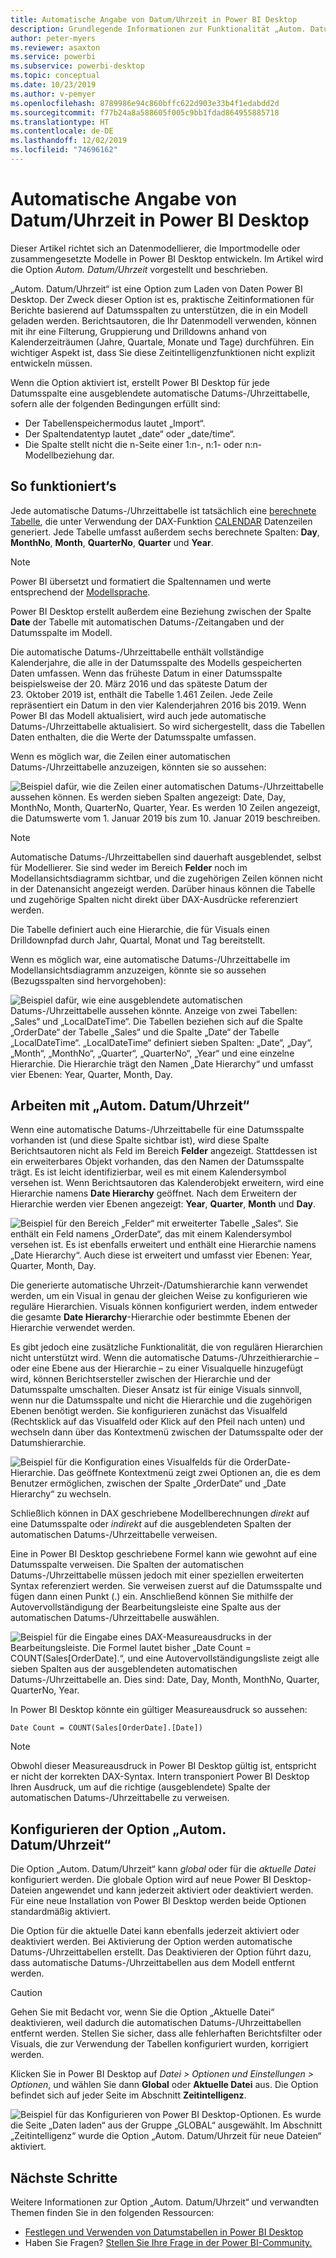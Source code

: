 ```yaml
---
title: Automatische Angabe von Datum/Uhrzeit in Power BI Desktop
description: Grundlegende Informationen zur Funktionalität „Autom. Datum/Uhrzeit“ in Power BI Desktop
author: peter-myers
ms.reviewer: asaxton
ms.service: powerbi
ms.subservice: powerbi-desktop
ms.topic: conceptual
ms.date: 10/23/2019
ms.author: v-pemyer
ms.openlocfilehash: 8789986e94c860bffc622d903e33b4f1edabdd2d
ms.sourcegitcommit: f77b24a8a588605f005c9bb1fdad864955885718
ms.translationtype: HT
ms.contentlocale: de-DE
ms.lasthandoff: 12/02/2019
ms.locfileid: "74696162"
---
```

# <a name="auto-datetime-in-power-bi-desktop"></a>Automatische Angabe von Datum/Uhrzeit in Power BI Desktop

Dieser Artikel richtet sich an Datenmodellierer, die Importmodelle oder zusammengesetzte Modelle in Power BI Desktop entwickeln. Im Artikel wird die Option _Autom. Datum/Uhrzeit_ vorgestellt und beschrieben.

„Autom. Datum/Uhrzeit“ ist eine Option zum Laden von Daten Power BI Desktop. Der Zweck dieser Option ist es, praktische Zeitinformationen für Berichte basierend auf Datumsspalten zu unterstützen, die in ein Modell geladen werden. Berichtsautoren, die Ihr Datenmodell verwenden, können mit ihr eine Filterung, Gruppierung und Drilldowns anhand von Kalenderzeiträumen (Jahre, Quartale, Monate und Tage) durchführen. Ein wichtiger Aspekt ist, dass Sie diese Zeitintelligenzfunktionen nicht explizit entwickeln müssen.

Wenn die Option aktiviert ist, erstellt Power BI Desktop für jede Datumsspalte eine ausgeblendete automatische Datums-/Uhrzeittabelle, sofern alle der folgenden Bedingungen erfüllt sind:

- Der Tabellenspeichermodus lautet „Import“.
- Der Spaltendatentyp lautet „date“ oder „date/time“.
- Die Spalte stellt nicht die n-Seite einer 1:n-, n:1- oder n:n-Modellbeziehung dar.

## <a name="how-it-works"></a>So funktioniert‘s

Jede automatische Datums-/Uhrzeittabelle ist tatsächlich eine [berechnete Tabelle](desktop-calculated-tables.md), die unter Verwendung der DAX-Funktion [CALENDAR](/dax/calendar-function-dax) Datenzeilen generiert. Jede Tabelle umfasst außerdem sechs berechnete Spalten: **Day**, **MonthNo**, **Month**, **QuarterNo**, **Quarter** und **Year**.

> [!NOTE]
> Power BI übersetzt und formatiert die Spaltennamen und werte entsprechend der [Modellsprache](supported-languages-countries-regions.md#choose-the-language-for-the-model-in-power-bi-desktop).

Power BI Desktop erstellt außerdem eine Beziehung zwischen der Spalte **Date** der Tabelle mit automatischen Datums-/Zeitangaben und der Datumsspalte im Modell.

Die automatische Datums-/Uhrzeittabelle enthält vollständige Kalenderjahre, die alle in der Datumsspalte des Modells gespeicherten Daten umfassen. Wenn das früheste Datum in einer Datumsspalte beispielsweise der 20. März 2016 und das späteste Datum der 23. Oktober 2019 ist, enthält die Tabelle 1.461 Zeilen. Jede Zeile repräsentiert ein Datum in den vier Kalenderjahren 2016 bis 2019. Wenn Power BI das Modell aktualisiert, wird auch jede automatische Datums-/Uhrzeittabelle aktualisiert. So wird sichergestellt, dass die Tabellen Daten enthalten, die die Werte der Datumsspalte umfassen.

Wenn es möglich war, die Zeilen einer automatischen Datums-/Uhrzeittabelle anzuzeigen, könnten sie so aussehen:

![Beispiel dafür, wie die Zeilen einer automatischen Datums-/Uhrzeittabelle aussehen können. Es werden sieben Spalten angezeigt: Date, Day, MonthNo, Month, QuarterNo, Quarter, Year. Es werden 10 Zeilen angezeigt, die Datumswerte vom 1. Januar 2019 bis zum 10. Januar 2019 beschreiben.](media/desktop-auto-date-time/auto-date-time-hidden-table-example-rows.png)

> [!NOTE]
> Automatische Datums-/Uhrzeittabellen sind dauerhaft ausgeblendet, selbst für Modellierer. Sie sind weder im Bereich **Felder** noch im Modellansichtsdiagramm sichtbar, und die zugehörigen Zeilen können nicht in der Datenansicht angezeigt werden. Darüber hinaus können die Tabelle und zugehörige Spalten nicht direkt über DAX-Ausdrücke referenziert werden.

Die Tabelle definiert auch eine Hierarchie, die für Visuals einen Drilldownpfad durch Jahr, Quartal, Monat und Tag bereitstellt.

Wenn es möglich war, eine automatische Datums-/Uhrzeittabelle im Modellansichtsdiagramm anzuzeigen, könnte sie so aussehen (Bezugsspalten sind hervorgehoben):

![Beispiel dafür, wie eine ausgeblendete automatischen Datums-/Uhrzeittabelle aussehen könnte. Anzeige von zwei Tabellen: „Sales“ und „LocalDateTime“. Die Tabellen beziehen sich auf die Spalte „OrderDate“ der Tabelle „Sales“ und die Spalte „Date“ der Tabelle „LocalDateTime“. „LocalDateTime“ definiert sieben Spalten: „Date“, „Day“, „Month“, „MonthNo“, „Quarter“, „QuarterNo“, „Year“ und eine einzelne Hierarchie. Die Hierarchie trägt den Namen „Date Hierarchy“ und umfasst vier Ebenen: Year, Quarter, Month, Day.](media/desktop-auto-date-time/auto-date-time-hidden-table-example-diagram.png)

## <a name="work-with-auto-datetime"></a>Arbeiten mit „Autom. Datum/Uhrzeit“

Wenn eine automatische Datums-/Uhrzeittabelle für eine Datumsspalte vorhanden ist (und diese Spalte sichtbar ist), wird diese Spalte Berichtsautoren nicht als Feld im Bereich **Felder** angezeigt. Stattdessen ist ein erweiterbares Objekt vorhanden, das den Namen der Datumsspalte trägt. Es ist leicht identifizierbar, weil es mit einem Kalendersymbol versehen ist. Wenn Berichtsautoren das Kalenderobjekt erweitern, wird eine Hierarchie namens **Date Hierarchy** geöffnet. Nach dem Erweitern der Hierarchie werden vier Ebenen angezeigt: **Year**, **Quarter**, **Month** und **Day**.

![Beispiel für den Bereich „Felder“ mit erweiterter Tabelle „Sales“. Sie enthält ein Feld namens „OrderDate“, das mit einem Kalendersymbol versehen ist. Es ist ebenfalls erweitert und enthält eine Hierarchie namens „Date Hierarchy“. Auch diese ist erweitert und umfasst vier Ebenen: Year, Quarter, Month, Day.](media/desktop-auto-date-time/auto-date-time-fields-pane-example.png)

Die generierte automatische Uhrzeit-/Datumshierarchie kann verwendet werden, um ein Visual in genau der gleichen Weise zu konfigurieren wie reguläre Hierarchien. Visuals können konfiguriert werden, indem entweder die gesamte **Date Hierarchy**-Hierarchie oder bestimmte Ebenen der Hierarchie verwendet werden.

Es gibt jedoch eine zusätzliche Funktionalität, die von regulären Hierarchien nicht unterstützt wird. Wenn die automatische Datums-/Uhrzeithierarchie – oder eine Ebene aus der Hierarchie – zu einer Visualquelle hinzugefügt wird, können Berichtsersteller zwischen der Hierarchie und der Datumsspalte umschalten. Dieser Ansatz ist für einige Visuals sinnvoll, wenn nur die Datumsspalte und nicht die Hierarchie und die zugehörigen Ebenen benötigt werden. Sie konfigurieren zunächst das Visualfeld (Rechtsklick auf das Visualfeld oder Klick auf den Pfeil nach unten) und wechseln dann über das Kontextmenü zwischen der Datumsspalte oder der Datumshierarchie.

![Beispiel für die Konfiguration eines Visualfelds für die OrderDate-Hierarchie. Das geöffnete Kontextmenü zeigt zwei Optionen an, die es dem Benutzer ermöglichen, zwischen der Spalte „OrderDate“ und „Date Hierarchy“ zu wechseln.](media/desktop-auto-date-time/auto-date-time-configure-visuals-fields.png)

Schließlich können in DAX geschriebene Modellberechnungen _direkt_ auf eine Datumsspalte oder _indirekt_ auf die ausgeblendeten Spalten der automatischen Datums-/Uhrzeittabelle verweisen.

Eine in Power BI Desktop geschriebene Formel kann wie gewohnt auf eine Datumsspalte verweisen. Die Spalten der automatischen Datums-/Uhrzeittabelle müssen jedoch mit einer speziellen erweiterten Syntax referenziert werden. Sie verweisen zuerst auf die Datumsspalte und fügen dann einen Punkt (.) ein. Anschließend können Sie mithilfe der Autovervollständigung der Bearbeitungsleiste eine Spalte aus der automatischen Datums-/Uhrzeittabelle auswählen.

![Beispiel für die Eingabe eines DAX-Measureausdrucks in der Bearbeitungsleiste. Die Formel lautet bisher „Date Count = COUNT(Sales[OrderDate].“, und eine Autovervollständigungsliste zeigt alle sieben Spalten aus der ausgeblendeten automatischen Datums-/Uhrzeittabelle an. Dies sind: Date, Day, Month, MonthNo, Quarter, QuarterNo, Year.](media/desktop-auto-date-time/auto-date-time-dax-auto-complete.png)

In Power BI Desktop könnte ein gültiger Measureausdruck so aussehen:

```dax
Date Count = COUNT(Sales[OrderDate].[Date])
```

> [!NOTE]
> Obwohl dieser Measureausdruck in Power BI Desktop gültig ist, entspricht er nicht der korrekten DAX-Syntax. Intern transponiert Power BI Desktop Ihren Ausdruck, um auf die richtige (ausgeblendete) Spalte der automatischen Datums-/Uhrzeittabelle zu verweisen.

## <a name="configure-auto-datetime-option"></a>Konfigurieren der Option „Autom. Datum/Uhrzeit“

Die Option „Autom. Datum/Uhrzeit“ kann _global_ oder für die _aktuelle Datei_ konfiguriert werden. Die globale Option wird auf neue Power BI Desktop-Dateien angewendet und kann jederzeit aktiviert oder deaktiviert werden. Für eine neue Installation von Power BI Desktop werden beide Optionen standardmäßig aktiviert.

Die Option für die aktuelle Datei kann ebenfalls jederzeit aktiviert oder deaktiviert werden. Bei Aktivierung der Option werden automatische Datums-/Uhrzeittabellen erstellt. Das Deaktivieren der Option führt dazu, dass automatische Datums-/Uhrzeittabellen aus dem Modell entfernt werden.

> [!CAUTION]
> Gehen Sie mit Bedacht vor, wenn Sie die Option „Aktuelle Datei“ deaktivieren, weil dadurch die automatischen Datums-/Uhrzeittabellen entfernt werden. Stellen Sie sicher, dass alle fehlerhaften Berichtsfilter oder Visuals, die zur Verwendung der Tabellen konfiguriert wurden, korrigiert werden.

Klicken Sie in Power BI Desktop auf _Datei > Optionen und Einstellungen > Optionen_, und wählen Sie dann **Global** oder **Aktuelle Datei** aus. Die Option befindet sich auf jeder Seite im Abschnitt **Zeitintelligenz**.

![Beispiel für das Konfigurieren von Power BI Desktop-Optionen. Es wurde die Seite „Daten laden“ aus der Gruppe „GLOBAL“ ausgewählt. Im Abschnitt „Zeitintelligenz“ wurde die Option „Autom. Datum/Uhrzeit für neue Dateien“ aktiviert.](media/desktop-auto-date-time/auto-date-time-configure-global-options.png)

## <a name="next-steps"></a>Nächste Schritte

Weitere Informationen zur Option „Autom. Datum/Uhrzeit“ und verwandten Themen finden Sie in den folgenden Ressourcen:

- [Festlegen und Verwenden von Datumstabellen in Power BI Desktop](desktop-date-tables.md)
- Haben Sie Fragen? [Stellen Sie Ihre Frage in der Power BI-Community.](https://community.powerbi.com/)
